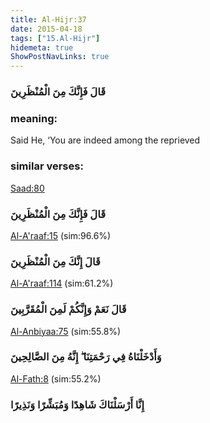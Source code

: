 ```yaml
---
title: Al-Hijr:37
date: 2015-04-18
tags: ["15.Al-Hijr"]
hidemeta: true 
ShowPostNavLinks: true 
---
```

### قَالَ فَإِنَّكَ مِنَ الْمُنْظَرِينَ
### meaning: 
Said He, ‘You are indeed among the reprieved
### similar verses: 

[Saad:80](/38/80)

### قَالَ فَإِنَّكَ مِنَ الْمُنْظَرِينَ

[Al-A'raaf:15](/7/15) (sim:96.6%)

### قَالَ إِنَّكَ مِنَ الْمُنْظَرِينَ

[Al-A'raaf:114](/7/114) (sim:61.2%)

### قَالَ نَعَمْ وَإِنَّكُمْ لَمِنَ الْمُقَرَّبِينَ

[Al-Anbiyaa:75](/21/75) (sim:55.8%)

### وَأَدْخَلْنَاهُ فِي رَحْمَتِنَا ۖ إِنَّهُ مِنَ الصَّالِحِينَ

[Al-Fath:8](/48/8) (sim:55.2%)

### إِنَّا أَرْسَلْنَاكَ شَاهِدًا وَمُبَشِّرًا وَنَذِيرًا
